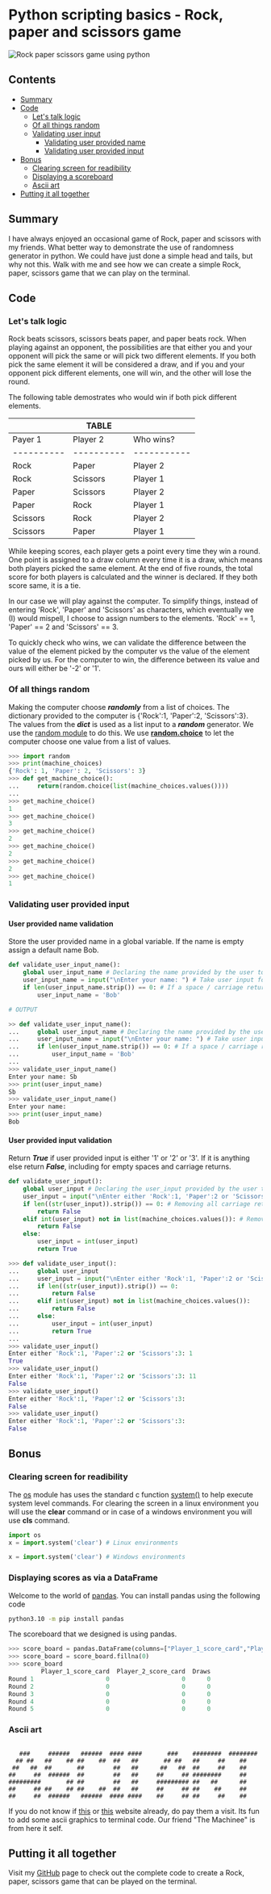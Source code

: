 # Python scripting basics - Rock, paper and scissors game

![Rock paper scissors game using python](https://dev-to-uploads.s3.amazonaws.com/uploads/articles/6nogn8xccqbp0h3mnr0s.gif)

## Contents

* [Summary](#Al0)
* [Code](#Al1)
  * [Let's talk logic](#Al2)
  * [Of all things random](#Al3)
  * [Validating user input](#Al4)
    * [Validating user provided name](#Al41)
    * [Validating user provided input](#Al42)
* [Bonus](#Al5)
  * [Clearing screen for readibility](#Al6)
  * [Displaying a scoreboard](#Al7)
  * [Ascii art](#Al8)
* [Putting it all together](#Al9)

## Summary <a name="Al0"></a>

I have always enjoyed an occasional game of Rock, paper and scissors with my friends. What better way to demonstrate the use of randomness generator in python. We could have just done a simple head and tails, but why not this. Walk with me and see how we can create a simple Rock, paper, scissors game that we can play on the terminal.

## Code <a name="Al1"></a>

### Let's talk logic <a name="Al2"></a>

Rock beats scissors, scissors beats paper, and paper beats rock. When playing against an opponent, the possibilities are that either you and your opponent will pick the same or will pick two different elements. If you both pick the same element it will be considered a draw, and if you and your opponent pick different elements, one will win, and the other will lose the round.

The following table demostrates who would win if both pick different elements.

|          |  TABLE   |           |
|----------|----------|-----------|
| Payer 1  | Player 2 | Who wins? |
|----------|----------|-----------|
| Rock     | Paper    | Player 2  |
| Rock     | Scissors | Player 1  |
| Paper    | Scissors | Player 2  |
| Paper    | Rock     | Player 1  |
| Scissors | Rock     | Player 2  |
| Scissors | Paper    | Player 1  |

While keeping scores, each player gets a point every time they win a round. One point is assigned to a draw column every time it is a draw, which means both players picked the same element. At the end of five rounds, the total score for both players is calculated and the winner is declared. If they both score same, it is a tie.

In our case we will play against the computer. To simplify things, instead of entering 'Rock', 'Paper' and 'Scissors' as characters, which eventually we (I) would mispell, I choose to assign numbers to the elements. 'Rock' == 1, 'Paper' == 2 and 'Scissors' == 3.

To quickly check who wins, we can validate the difference between the value of the element picked by the computer vs the value of the element picked by us. For the computer to win, the difference between its value and ours will either be '-2' or '1'.

### Of all things random <a name="Al3"></a>

Making the computer choose ***randomly*** from a list of choices. The dictionary provided to the computer is {'Rock':1, 'Paper':2, 'Scissors':3}. The values from the ***dict*** is used as a list input to a ***random*** generator. We use the [random module](https://docs.python.org/3/library/random.html) to do this. We use [**random.choice**](https://docs.python.org/3/library/random.html#random.choice) to let the computer choose one value from a list of values.

```python
>>> import random
>>> print(machine_choices)
{'Rock': 1, 'Paper': 2, 'Scissors': 3}
>>> def get_machine_choice():
...     return(random.choice(list(machine_choices.values())))
... 
>>> get_machine_choice()
1
>>> get_machine_choice()
3
>>> get_machine_choice()
2
>>> get_machine_choice()
2
>>> get_machine_choice()
2
>>> get_machine_choice()
1
```

### Validating user provided input <a name="Al4"></a>

#### User provided name validation <a name="Al41"></a>

Store the user provided name in a global variable. If the name is empty assign a default name Bob.

```python
def validate_user_input_name():
    global user_input_name # Declaring the name provided by the user to modify the global variable.
    user_input_name = input("\nEnter your name: ") # Take user input for name
    if len(user_input_name.strip()) == 0: # If a space / carriage return is provided instead of a name, default to a name, in our case, Bob. We love Bob.
        user_input_name = 'Bob'

# OUTPUT

>> def validate_user_input_name():
...     global user_input_name # Declaring the name provided by the user to modify the global variable.
...     user_input_name = input("\nEnter your name: ") # Take user input for name
...     if len(user_input_name.strip()) == 0: # If a space / carriage return is provided instead of a name, default to a name, in our case, Bob. We love Bob.
...         user_input_name = 'Bob'
... 
>>> validate_user_input_name()
Enter your name: Sb
>>> print(user_input_name)
Sb
>>> validate_user_input_name()
Enter your name: 
>>> print(user_input_name)
Bob
```

#### User provided input validation <a name="Al42"></a>

Return ***True*** if user provided input is either '1' or '2' or '3'. If it is anything else return ***False***, including for empty spaces and carriage returns.

```python
def validate_user_input():
    global user_input # Declaring the user_input provided by the user to modify the global variable.
    user_input = input("\nEnter either 'Rock':1, 'Paper':2 or 'Scissors':3: ")
    if len((str(user_input)).strip()) == 0: # Removing all carriage returns / empty space cases
        return False
    elif int(user_input) not in list(machine_choices.values()): # Removing all invalid integer cases
        return False
    else:
        user_input = int(user_input)
        return True

>>> def validate_user_input():
...     global user_input
...     user_input = input("\nEnter either 'Rock':1, 'Paper':2 or 'Scissors':3: ")
...     if len((str(user_input)).strip()) == 0:
...         return False
...     elif int(user_input) not in list(machine_choices.values()):
...         return False
...     else:
...         user_input = int(user_input)
...         return True
... 
>>> validate_user_input()
Enter either 'Rock':1, 'Paper':2 or 'Scissors':3: 1
True
>>> validate_user_input()
Enter either 'Rock':1, 'Paper':2 or 'Scissors':3: 11
False
>>> validate_user_input()
Enter either 'Rock':1, 'Paper':2 or 'Scissors':3: 
False
>>> validate_user_input()
Enter either 'Rock':1, 'Paper':2 or 'Scissors':3:        
False
```

## Bonus <a name="Al5"></a>

### Clearing screen for readibility <a name="Al6"></a>

The [os](https://docs.python.org/3/library/os.html) module has uses the standard c function [system()](https://docs.python.org/3/library/os.html#os.system) to help execute system level commands. For clearing the screen in a linux environment you will use the **clear** command or in case of a windows environment you will use **cls** command.

```python
import os
x = import.system('clear') # Linux environments

x = import.system('clear') # Windows environments
```

### Displaying scores as via a DataFrame <a name="Al7"></a>

Welcome to the world of [pandas](https://pandas.pydata.org/docs/index.html). You can install pandas using the following code

```bash
python3.10 -m pip install pandas
```

The scoreboard that we designed is using pandas.

```python
>>> score_board = pandas.DataFrame(columns=["Player_1_score_card","Player_2_score_card",'Draws'],index=['Round 1','Round 2','Round 3','Round 4','Round 5'])
>>> score_board = score_board.fillna(0)
>>> score_board
         Player_1_score_card  Player_2_score_card  Draws
Round 1                    0                    0      0
Round 2                    0                    0      0
Round 3                    0                    0      0
Round 4                    0                    0      0
Round 5                    0                    0      0
```

### Ascii art <a name="Al8"></a>

```text

   ###     ######   ######  #### ####       ###    ########  ######## 
  ## ##   ##    ## ##    ##  ##   ##       ## ##   ##     ##    ##    
 ##   ##  ##       ##        ##   ##      ##   ##  ##     ##    ##    
##     ##  ######  ##        ##   ##     ##     ## ########     ##    
#########       ## ##        ##   ##     ######### ##   ##      ##    
##     ## ##    ## ##    ##  ##   ##     ##     ## ##    ##     ##    
##     ##  ######   ######  #### ####    ##     ## ##     ##    ##    

```

If you do not know if [this](https://ascii.co.uk/) or [this](https://www.asciiart.eu/) website already, do pay them a visit. Its fun to add some ascii graphics to terminal code. Our friend "The Machinee" is from here it self.

## Putting it all together <a name="Al9"></a>

Visit my [GitHub](https://github.com/soumyajyotibiswas/ninja-adventures/blob/main/Code/Python/0000003_rock_paper_scissors.py) page to check out the complete code to create a Rock, paper, scissors game that can be played on the terminal.
